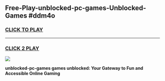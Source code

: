 
## Free-Play-unblocked-pc-games-Unblocked-Games #ddm4o
<h3>
<a href="https://news.freeplayer.one?title=unblocked-pc-games&ref=8M">CLICK TO PLAY</a></h3>
<hr>

<h3>
<a href="https://news.freeplayer.one?title=unblocked-pc-games&ref=8M">CLICK 2 PLAY</a>
  
</h3>

<a href="https://news.freeplayer.one?title=unblocked-pc-games&ref=8M"><img src="https://clearcache.store/games.png"></a>


**unblocked-pc-games games unblocked: Your Gateway to Fun and Accessible Online Gaming**
